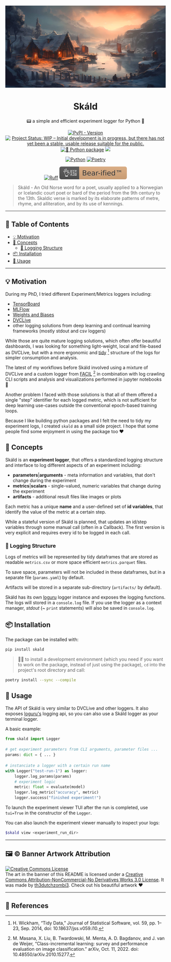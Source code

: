 <p align="center">
    <img src="https://github.com/LaurenzBeck/Skald/blob/main/docs/images/fantasy_fjord_art.jpg?raw=true"/></a>
</p>

<h1 align="center">
    Skáld
</h1>

<p align="center">
📟 a simple and efficient experiment logger for Python 🐍
</p>

<p align="center">
    <a href="https://pypi.org/project/skald/"><img alt="PyPI - Version" src="https://img.shields.io/pypi/v/skald?label=%F0%9F%93%A6%20PyPi"></a>
    <a href="https://www.repostatus.org/#wip"><img src="https://www.repostatus.org/badges/latest/wip.svg" alt="Project Status: WIP – Initial development is in progress, but there has not yet been a stable, usable release suitable for the public." /></a>
    <a href="https://github.com/LaurenzBeck/Skald/actions/workflows/python-package.yaml"><img alt="🐍 Python package" src="https://github.com/LaurenzBeck/Skald/actions/workflows/python-package.yaml/badge.svg"></a>
    <a href="https://codecov.io/github/LaurenzBeck/Skald" >
    <img src="https://codecov.io/github/LaurenzBeck/Skald/graph/badge.svg?token=5UACEYK9HG"/>
    </a>
</p>

<p align="center">
    <a href="https://www.python.org/"><img alt="Python" src="https://img.shields.io/badge/Python-3.11|3.12-yellow?logo=python"></a>
    <a href="https://python-poetry.org/"><img alt="Poetry" src="https://img.shields.io/badge/Poetry-1.8.2-blue?logo=Poetry"></a>
</p>

<p align="center">
    <a href="https://github.com/astral-sh/ruff"><img alt="Ruff" src="https://img.shields.io/endpoint?url=https://raw.githubusercontent.com/astral-sh/ruff/main/assets/badge/v2.json"></a>
    <a href="https://github.com/beartype/beartype"><img alt="Beartype" src="https://raw.githubusercontent.com/beartype/beartype-assets/main/badge/bear-ified.svg"></a>
</p>

> Skáld - An Old Norse word for a poet, usually applied to a Norwegian or Icelandic court poet or bard of the period from the 9th century to the 13th. Skaldic verse is marked by its elaborate patterns of metre, rhyme, and alliteration, and by its use of kennings.

---

## 📃 Table of Contents

- [💡 Motivation](#-motivation)
- [👀 Concepts](#-installation)
  - [📂 Logging Structure](#-logging-structure)
- [📦 Installation](#-installation)
- [🚀 Usage](#-installation)

---

## 💡 Motivation

During my PhD, I tried different Experiment/Metrics loggers including:

- [TensorBoard](https://www.tensorflow.org/tensorboard)
- [MLFlow](https://mlflow.org/#core-concepts)
- [Weights and Biases](https://wandb.ai/site)
- [DVCLive](https://dvc.org/doc/dvclive)
- other logging solutions from deep learning and continual learning frameworks (mostly stdout and csv loggers)

While those are quite mature logging solutions, which often offer beautiful dashboards, I was looking for something light-weight, local and file-based as DVCLive, but with a more ergonomic and [tidy](https://vita.had.co.nz/papers/tidy-data.pdf) [^1] structure of the logs for simpler consumption and analysis.

The latest of my workflows before Skáld involved using a mixture of DVCLive and a custom logger from [FACIL](https://github.com/mmasana/FACIL/tree/master) [^2] in combination with log crawling CLI scripts and analysis and visualizations performed in jupyter notebooks 🤨

Another problem I faced with those solutions is that all of them offered a single "step" identifier for each logged metric, which is not sufficient for deep learning use-cases outside the conventional epoch-based training loops.

Because I like building python packages and I felt the need to tidy my experiment logs, I created `skald` as a small side project. I hope that some people find some enjoyment in using the package too ❤️

## 👀 Concepts

Skáld is an **experiment logger**, that offers a standardized logging structure and interface to log different aspects of an experiment including:

- **parameters**|**arguments** - meta information and variables, that don't change during the experiment
- **metrics**|**scalars** - single-valued, numeric variables that change during the experiment
- **artifacts** - additional result files like images or plots

Each metric has a unique **name** and a user-defined set of **id variables**, that identify the value of the metric at a certain step.

While a stateful version of Skáld is planned, that updates an id/step variables through some manual call (often in a Callback). The first version is very explicit and requires every id to be logged in each call.

### 📂 Logging Structure

Logs of metrics will be represented by tidy dataframes that are stored as readable `metrics.csv` or more space efficient `metrics.parquet` files.

To save space, parameters will not be included in these dataframes, but in a separate file (`params.yaml`) by default.

Artifacts will be stored in a separate sub-directory (`artifacts/` by default).

Skáld has its own [loguru](https://loguru.readthedocs.io/en/stable/index.html) logger instance and exposes the logging functions.
The logs will stored in a `console.log` file.
If you use the logger as a context manager, *stdout* (~ `print` statements) will also be saved in `console.log`.

## 📦 Installation

The package can be installed with:

```sh
pip install skald
```

> 🧑‍💻 to install a development environment (which you need if you want to work on the package, instead of just using the package), `cd` into the project's root directory and call:

```bash
poetry install --sync --compile
```

## 🚀 Usage

The API of Skáld is very similar to DVCLive and other loggers.
It also exposes [loguru's](https://loguru.readthedocs.io/en/stable/index.html) logging api, so you can also use a Skáld logger as your terminal logger.

A basic example:

```python
from skald import Logger

# get experiment parameters from CLI arguments, parameter files ...
params: dict = { ... }

# instanciate a logger with a certain run name
with Logger("test-run-1") as logger:
    logger.log_params(params)
    # experiment logic
    metric: float = evaluate(model)
    logger.log_metric("accuracy", metric)
    logger.success("finished experiment!")
```

To launch the experiment viewer TUI after the run is completed, use `tui=True` in the constructor of the `Logger`.

You can also launch the experiment viewer manually to inspect your logs:

```sh
$skald view <experiment_run_dir>
```

---

## 🖼️ ©️ Banner Artwork Attribution

<a rel="license" href="http://creativecommons.org/licenses/by-nc-nd/3.0/"><img alt="Creative Commons License" style="border-width:0" src="https://i.creativecommons.org/l/by-nc-nd/3.0/88x31.png" /></a><br />The art in the banner of this README is licensed under a [Creative Commons Attribution-NonCommercial-No Derivatives Works 3.0 License](https://creativecommons.org/licenses/by-nc-nd/3.0/). It was made by [th3dutchzombi3](https://www.deviantart.com/th3dutchzombi3). Check out his beautiful artwork ❤️

---

## 📄 References

[^1]: H. Wickham, “Tidy Data,” Journal of Statistical Software, vol. 59, pp. 1–23, Sep. 2014, doi: 10.18637/jss.v059.i10.
[^2]: M. Masana, X. Liu, B. Twardowski, M. Menta, A. D. Bagdanov, and J. van de Weijer, “Class-incremental learning: survey and performance evaluation on image classification.” arXiv, Oct. 11, 2022. doi: 10.48550/arXiv.2010.15277.
